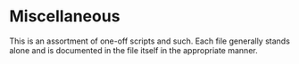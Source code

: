 # Miscellaneous

This is an assortment of one-off scripts and such. Each file generally stands alone and is documented in the file itself in the appropriate manner.